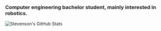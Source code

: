 ### Computer engineering bachelor student, mainly interested in robotics.

![Stevenson's GitHub Stats](https://github-readme-stats.vercel.app/api?username=Costa-SM&show_icons=true&theme=tokyonight&count_private=true)
 
<!--
**Costa-SM/Costa-SM** is a ✨ _special_ ✨ repository because its `README.md` (this file) appears on your GitHub profile.

Here are some ideas to get you started:

- 🔭 I’m currently working on ...
- 🌱 I’m currently learning ...
- 👯 I’m looking to collaborate on ...
- 🤔 I’m looking for help with ...
- 💬 Ask me about ...
- 📫 How to reach me: ...
- 😄 Pronouns: ...
- ⚡ Fun fact: ...
-->
